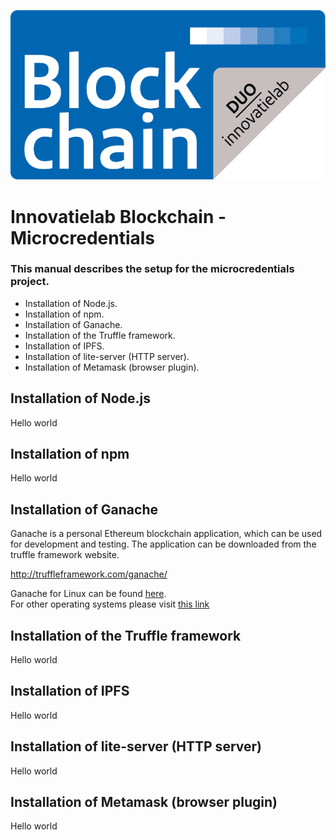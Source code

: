 <p align="center">
    <img src="innovatielab.png"/>    
</p>
<p align="center">
    <h1>Innovatielab Blockchain - Microcredentials</h1>
</p>

<h3>This manual describes the setup for the microcredentials project.</h3>
<ul>
    <li>Installation of Node.js.</li>
    <li>Installation of npm.</li>
    <li>Installation of Ganache.</li>
    <li>Installation of the Truffle framework.</li>
    <li>Installation of IPFS.</li>
    <li>Installation of lite-server (HTTP server).</li>
    <li>Installation of Metamask (browser plugin).</li>
</ul>
<p></p>
<h2>Installation of Node.js</h2>
Hello world
<p></p>

<h2>Installation of npm</h2>
Hello world
<p></p>

<h2>Installation of Ganache</h2>
Ganache is a personal Ethereum blockchain application, which can be used for development and testing. The application can be downloaded from the truffle 
framework website.<br/> <p></p>
<a href="http://truffleframework.com/ganache/" target="_blank">http://truffleframework.com/ganache/</a><br/><p></p>
Ganache for Linux can be found <a href="https://github.com/trufflesuite/ganache/releases/download/v1.0.2/ganache-1.0.2-x86_64.AppImage">here</a>.<br> 
For other operating systems please visit <a href="https://github.com/trufflesuite/ganache/releases" target="_blank">this link</a>
<p></p>

<h2>Installation of the Truffle framework</h2>
Hello world
<p></p>

<h2>Installation of IPFS</h2>
Hello world
<p></p>

<h2>Installation of lite-server (HTTP server)</h2>
Hello world
<p></p>

<h2>Installation of Metamask (browser plugin)</h2>
Hello world
<p></p>

